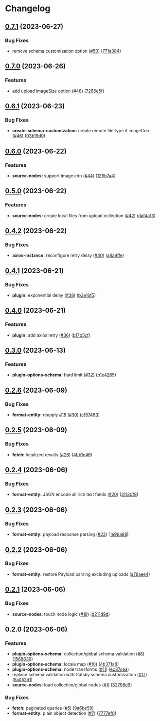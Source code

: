 # Changelog

## [0.7.1](https://github.com/thompsonsj/gatbsy-source-payload-cms/compare/v0.7.0...v0.7.1) (2023-06-27)


### Bug Fixes

* remove schema customization option ([#50](https://github.com/thompsonsj/gatbsy-source-payload-cms/issues/50)) ([771a384](https://github.com/thompsonsj/gatbsy-source-payload-cms/commit/771a3840ef1d9f49be0b10524e626b0ccd751d59))

## [0.7.0](https://github.com/thompsonsj/gatbsy-source-payload-cms/compare/v0.6.1...v0.7.0) (2023-06-26)


### Features

* add upload imageSize option ([#48](https://github.com/thompsonsj/gatbsy-source-payload-cms/issues/48)) ([7265e5f](https://github.com/thompsonsj/gatbsy-source-payload-cms/commit/7265e5f01e59fd99d0e8d664b4173923dd9eea1b))

## [0.6.1](https://github.com/thompsonsj/gatbsy-source-payload-cms/compare/v0.6.0...v0.6.1) (2023-06-23)


### Bug Fixes

* **create-schema-customization:** create remote file type if imageCdn ([#46](https://github.com/thompsonsj/gatbsy-source-payload-cms/issues/46)) ([03b19d0](https://github.com/thompsonsj/gatbsy-source-payload-cms/commit/03b19d0f45cc8352020fc8e70c2cdb6e8235a365))

## [0.6.0](https://github.com/thompsonsj/gatbsy-source-payload-cms/compare/v0.5.0...v0.6.0) (2023-06-22)


### Features

* **source-nodes:** support image cdn ([#44](https://github.com/thompsonsj/gatbsy-source-payload-cms/issues/44)) ([126b7a4](https://github.com/thompsonsj/gatbsy-source-payload-cms/commit/126b7a4db6161f4b2a08cdf497e3b2c3477d927a))

## [0.5.0](https://github.com/thompsonsj/gatbsy-source-payload-cms/compare/v0.4.2...v0.5.0) (2023-06-22)


### Features

* **source-nodes:** create local files from upload collection ([#42](https://github.com/thompsonsj/gatbsy-source-payload-cms/issues/42)) ([daf4a13](https://github.com/thompsonsj/gatbsy-source-payload-cms/commit/daf4a133443121b4ddc204b6c00a0c0b9b4cb55c))

## [0.4.2](https://github.com/thompsonsj/gatbsy-source-payload-cms/compare/v0.4.1...v0.4.2) (2023-06-22)


### Bug Fixes

* **axios-instance:** reconfigure retry delay ([#40](https://github.com/thompsonsj/gatbsy-source-payload-cms/issues/40)) ([a8a9ffe](https://github.com/thompsonsj/gatbsy-source-payload-cms/commit/a8a9ffed5b972459c9d5b435a952f176a18e0445))

## [0.4.1](https://github.com/thompsonsj/gatbsy-source-payload-cms/compare/v0.4.0...v0.4.1) (2023-06-21)


### Bug Fixes

* **plugin:** exponential delay ([#38](https://github.com/thompsonsj/gatbsy-source-payload-cms/issues/38)) ([b3e16f5](https://github.com/thompsonsj/gatbsy-source-payload-cms/commit/b3e16f5cc38e7cab2fcdd51c352e49e641a52df1))

## [0.4.0](https://github.com/thompsonsj/gatbsy-source-payload-cms/compare/v0.3.0...v0.4.0) (2023-06-21)


### Features

* **plugin:** add axios retry ([#36](https://github.com/thompsonsj/gatbsy-source-payload-cms/issues/36)) ([b17b5cf](https://github.com/thompsonsj/gatbsy-source-payload-cms/commit/b17b5cf94193610764e36bc40a33c54ece4e215a))

## [0.3.0](https://github.com/thompsonsj/gatbsy-source-payload-cms/compare/v0.2.6...v0.3.0) (2023-06-13)


### Features

* **plugin-options-schema:** hard limit ([#32](https://github.com/thompsonsj/gatbsy-source-payload-cms/issues/32)) ([b1e4265](https://github.com/thompsonsj/gatbsy-source-payload-cms/commit/b1e42658c3addc4e4f25059a252cbd8d2e01c7bf))

## [0.2.6](https://github.com/thompsonsj/gatbsy-source-payload-cms/compare/v0.2.5...v0.2.6) (2023-06-09)


### Bug Fixes

* **format-entity:** reapply [#18](https://github.com/thompsonsj/gatbsy-source-payload-cms/issues/18) ([#30](https://github.com/thompsonsj/gatbsy-source-payload-cms/issues/30)) ([c167463](https://github.com/thompsonsj/gatbsy-source-payload-cms/commit/c16746384d3bdd6e195be440f9c8f9990f2425a8))

## [0.2.5](https://github.com/thompsonsj/gatbsy-source-payload-cms/compare/v0.2.4...v0.2.5) (2023-06-09)


### Bug Fixes

* **fetch:** localized results ([#28](https://github.com/thompsonsj/gatbsy-source-payload-cms/issues/28)) ([4bb1e46](https://github.com/thompsonsj/gatbsy-source-payload-cms/commit/4bb1e46b391d322f0d45aca5449057bc2940442f))

## [0.2.4](https://github.com/thompsonsj/gatbsy-source-payload-cms/compare/v0.2.3...v0.2.4) (2023-06-06)


### Bug Fixes

* **format-entity:** JSON encode all rich text fields ([#26](https://github.com/thompsonsj/gatbsy-source-payload-cms/issues/26)) ([31130f8](https://github.com/thompsonsj/gatbsy-source-payload-cms/commit/31130f81ee1824907c1d85d0d1375ab74160fd52))

## [0.2.3](https://github.com/thompsonsj/gatbsy-source-payload-cms/compare/v0.2.2...v0.2.3) (2023-06-06)


### Bug Fixes

* **format-entity:** payload response parsing ([#23](https://github.com/thompsonsj/gatbsy-source-payload-cms/issues/23)) ([1e99a88](https://github.com/thompsonsj/gatbsy-source-payload-cms/commit/1e99a88c492782e5caf2d4669b826a54baddeb41))

## [0.2.2](https://github.com/thompsonsj/gatbsy-source-payload-cms/compare/v0.2.1...v0.2.2) (2023-06-06)


### Bug Fixes

* **format-entity:** restore Payload parsing excluding uploads ([a78aee4](https://github.com/thompsonsj/gatbsy-source-payload-cms/commit/a78aee4668b1c8a0a8aebabf265f92b38241f61b))

## [0.2.1](https://github.com/thompsonsj/gatbsy-source-payload-cms/compare/v0.2.0...v0.2.1) (2023-06-06)


### Bug Fixes

* **source-nodes:** touch node logic ([#19](https://github.com/thompsonsj/gatbsy-source-payload-cms/issues/19)) ([d211d9d](https://github.com/thompsonsj/gatbsy-source-payload-cms/commit/d211d9dd534314868dcc62c609c1805dd3d92b69))

## 0.2.0 (2023-06-06)


### Features

* **plugin-options-schema:** collection/global schema validation ([#8](https://github.com/thompsonsj/gatbsy-source-payload-cms/issues/8)) ([1568639](https://github.com/thompsonsj/gatbsy-source-payload-cms/commit/1568639aceb7f33cd13857328d6b86ae6fa6a2fe))
* **plugin-options-schema:** locale map ([#10](https://github.com/thompsonsj/gatbsy-source-payload-cms/issues/10)) ([4b371a8](https://github.com/thompsonsj/gatbsy-source-payload-cms/commit/4b371a845df77d5bd1a2678240a7ad1b7d0f850a))
* **plugin-options-schema:** node transforms ([#11](https://github.com/thompsonsj/gatbsy-source-payload-cms/issues/11)) ([ec37cea](https://github.com/thompsonsj/gatbsy-source-payload-cms/commit/ec37cea753824bd24ae2e6b5dcd790eaa4d48c48))
* replace schema validation with Gatsby schema customization ([#17](https://github.com/thompsonsj/gatbsy-source-payload-cms/issues/17)) ([5a052d1](https://github.com/thompsonsj/gatbsy-source-payload-cms/commit/5a052d1e9128c910de654fe3f5a6e7ffaea9fa12))
* **source-nodes:** load collection/global nodes ([#1](https://github.com/thompsonsj/gatbsy-source-payload-cms/issues/1)) ([32798d9](https://github.com/thompsonsj/gatbsy-source-payload-cms/commit/32798d9066ea6fb05e9c9d5f0283dd708bb5682f))


### Bug Fixes

* **fetch:** paginated queries ([#5](https://github.com/thompsonsj/gatbsy-source-payload-cms/issues/5)) ([9a6be59](https://github.com/thompsonsj/gatbsy-source-payload-cms/commit/9a6be5918ba4d0f6e1aeba3bd033fb9d04241f3d))
* **format-entity:** plain object detection ([#7](https://github.com/thompsonsj/gatbsy-source-payload-cms/issues/7)) ([7777ef0](https://github.com/thompsonsj/gatbsy-source-payload-cms/commit/7777ef067e85fef6cab8e6591283c78e7f40a404))
